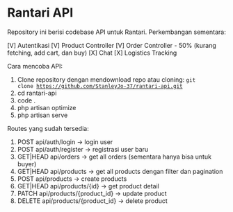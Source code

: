 # Rantari API

Repository ini berisi codebase API untuk Rantari. Perkembangan sementara:

[V] Autentikasi
[V] Product Controller
[V] Order Controller - 50% (kurang fetching, add cart, dan buy)
[X] Chat
[X] Logistics Tracking

Cara mencoba API:
1. Clone repository dengan mendownload repo atau cloning: <code>git clone https://github.com/StanleyJo-37/rantari-api.git</code>
2. cd rantari-api
3. code .
4. php artisan optimize
5. php artisan serve

Routes yang sudah tersedia:
1. POST       api/auth/login -> login user
2. POST       api/auth/register -> registrasi user baru
3. GET|HEAD   api/orders -> get all orders (sementara hanya bisa untuk buyer)
4. GET|HEAD   api/products -> get all products dengan filter dan pagination
5. POST       api/products -> create products
6. GET|HEAD   api/products/{id} -> get product detail
7. PATCH      api/products/{product_id} -> update product
8. DELETE     api/products/{product_id} -> delete product
